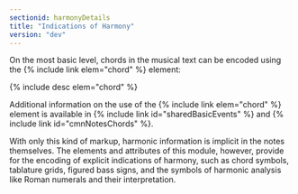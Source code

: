 ```yaml
---
sectionid: harmonyDetails
title: "Indications of Harmony"
version: "dev"
---
```


On the most basic level, chords in the musical text can be encoded using the {% include link elem="chord" %} element:

{% include desc elem="chord" %}

Additional information on the use of the {% include link elem="chord" %} element is available in {% include link id="sharedBasicEvents" %} and {% include link id="cmnNotesChords" %}.

With only this kind of markup, harmonic information is implicit in the notes themselves. The elements and attributes of this module, however, provide for the encoding of explicit indications of harmony, such as chord symbols, tablature grids, figured bass signs, and the symbols of harmonic analysis like Roman numerals and their interpretation.
